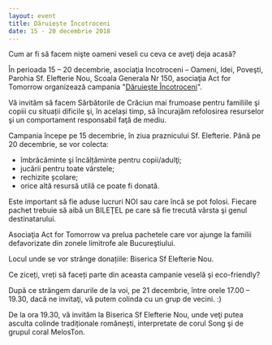 ```yaml
---
layout: event
title: Dăruiește Încotroceni
date: 15 - 20 decembrie 2018
---
```


Cum ar fi să facem nişte oameni veseli cu ceva ce aveţi deja acasă?

În perioada 15 – 20 decembrie, asociaţia Incotroceni – Oameni, Idei, Poveşti, Parohia Sf. Elefterie Nou, Scoala Generala Nr 150, asociaţia Act for Tomorrow organizează campania "[Dăruieşte Încotroceni](https://www.facebook.com/events/848257132232474/)".

Vă invităm să facem Sărbătorile de Crăciun mai frumoase pentru familiile şi copiii cu situații dificile şi, în același timp, să încurajăm refolosirea resurselor şi un comportament responsabil faţă de mediu.

Campania începe pe 15 decembrie, în ziua praznicului Sf. Elefterie. Până pe 20 decembrie, se vor colecta:
- îmbrăcăminte şi încălțăminte pentru copii/adulţi;
- jucării pentru toate vârstele;
- rechizite școlare;
- orice altă resursă utilă ce poate fi donată.

Este important să fie aduse lucruri NOI sau care încă se pot folosi.
Fiecare pachet trebuie să aibă un BILEŢEL pe care să fie trecută vârsta şi genul destinatarului.

Asociaţia Act for Tomorrow va prelua pachetele care vor ajunge la familii defavorizate din zonele limitrofe ale Bucureştiului.

Locul unde se vor strânge donațiile: Biserica Sf Elefterie Nou.

Ce ziceți, vreți să faceți parte din aceasta campanie veselă şi eco-friendly?

După ce strângem darurile de la voi, pe 21 decembrie, între orele 17.00 – 19.30, dacă ne invitaţi, vă putem colinda cu un grup de vecini. :)

De la ora 19.30, vă invităm la Biserica Sf Elefterie Nou, unde veţi putea asculta colinde tradiționale românești, interpretate de corul Song şi de grupul coral MelosTon.
